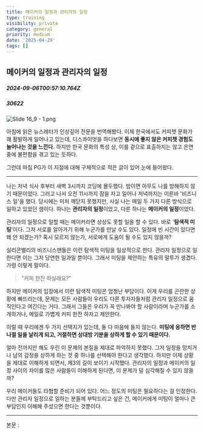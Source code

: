 ```yaml
---
title: 메이커의 일정과 관리자의 일정
type: training
visibility: private
category: general
priority: medium
date: '2025-04-29'
tags: []
---
```

## 메이커의 일정과 관리자의 일정
##### 2024-09-06T00:57:10.764Z
##### 30622

<img src="https://media.disquiet.io/images/makerlog/3a0978260f9755bb8891e76ca2b01defd1bc21f9cf61955b68dff9bd10c19154" alt="Slide 16_9 - 1.png" title="Slide 16_9 - 1.png"><p>아침에 읽은 뉴스레터가 인상깊어 전문을 번역해봤다. 이제 한국에서도 커피챗 문화가 꽤 활발하게 일어나고 있는데, 디스콰이엇을 하다보면 <strong>동시에 좋지 않은 커피챗 경험도 늘어나는 것을 느낀다.</strong> 하지만 한국 문화의 특성 상, 이를 겉으로 표출하지는 않고 은연 중에 불편함을 겪고 있는 듯하다. </p><p></p><p>그런데 마침 PG가 이 지점에 대해 구체적으로 적은 글이 있어 눈에 들어왔다.</p><p></p><hr class="my-4 border-none bg-gray-300 h-[1px]"><p></p><p>나는 저녁 식사 후부터 새벽 3시까지 코딩에 몰두했다. 밤이면 아무도 나를 방해하지 않기 때문이었다. 그러고 나서 오전 11시까지 잠을 자고 일어나 저녁까지는 이른바 '비즈니스 일'을 했다. 당시에는 미처 깨닫지 못했지만, 사실 나는 매일 두 가지 다른 방식으로 일하고 있었던 셈이다. 하나는 <strong>관리자의 일정</strong>이었고, 다른 하나는 <strong>메이커의 일정</strong>이었다.</p><p></p><p>관리자의 일정으로 일할 때는 메이커라면 상상도 못할 일을 할 수 있다. 바로 '<strong>탐색적 미팅</strong>'이다. 그저 서로를 알아가기 위해 누군가를 만날 수도 있다. 일정에 빈 시간이 있다면 왜 안 되겠는가? 혹시 모르지 않는가, 서로에게 도움이 될 수도 있지 않을까?</p><p></p><p>실리콘밸리의 비즈니스맨들은 이런 탐색적 미팅을 일상적으로 한다. 관리자 일정으로 일한다면 이는 그저 당연한 일과일 뿐이다. 그래서 미팅을 제안하는 특유의 말투가 생겼다. 가령 이렇게 말이다. </p><blockquote><p>"커피 한잔 하실래요?"</p></blockquote><p></p><p>하지만 메이커의 입장에서 이런 탐색적 미팅은 엄청난 부담이다. 이게 우리를 곤란한 상황에 빠뜨리는데, 문제는 모든 사람들이 우리도 다른 투자자들처럼 관리자 일정으로 움직인다고 여긴다는 거다. 그래서 그들은 우리가 꼭 만나봐야 할 사람이라며 누군가를 소개하거나, 메일로 가볍게 커피 한잔 하자고 제안한다.</p><p>이럴 때 우리에겐 두 가지 선택지가 있는데, 둘 다 마음에 들지 않는다. <strong>미팅에 응하면 반나절 일을 날리게 되고, 거절하면 상대방 기분을 상하게 할 수 있기 때문이다.</strong></p><p></p><p>얼마 전까지만 해도 우린 이 문제의 본질을 제대로 파악하지 못했다. 그저 일정을 망치거나 남의 감정을 상하게 하는 것 중 하나를 선택해야 한다고 생각했다. 하지만 이제 상황을 제대로 이해하게 되면서, 제3의 길이 보이기 시작했다. 관리자의 일정과 메이커의 일정 사이의 차이를 많은 사람들이 이해하게 된다면, 이 문제가 덜 심각해질 수 있지 않을까?</p><p></p><p>우리 메이커들도 타협할 준비가 되어 있다. 어느 정도의 미팅은 필요하다는 걸 인정한다. 다만 관리자 일정으로 일하는 분들께 부탁드리고 싶은 건, 메이커에게 미팅이 얼마나 큰 부담인지 이해해 주셨으면 한다는 것뿐이다.</p><p></p><hr class="my-4 border-none bg-gray-300 h-[1px]"><p></p><p>본문 : </p><div class="bookmark" data="{&quot;metadata&quot;:{&quot;title&quot;:&quot;Maker's Schedule, Manager's Schedule &quot;,&quot;url&quot;:&quot;https://paulgraham.com/makersschedule.html&quot;,&quot;provider&quot;:&quot;paulgraham&quot;,&quot;icon&quot;:&quot;https://ycombinator.com/arc/arc.png&quot;}}"></div>
